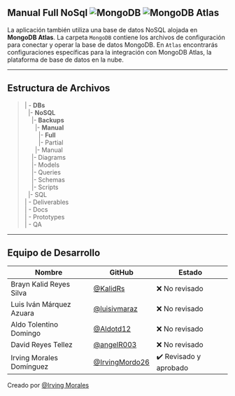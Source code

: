 ##  Manual Full NoSql ![MongoDB](https://img.shields.io/badge/MongoDB-%20-blue?style=flat&logo=mongodb)  ![MongoDB Atlas](https://img.shields.io/badge/MongoDB%20Atlas-%20-green?style=flat&logo=mongodb)

La aplicación también utiliza una base de datos NoSQL alojada en **MongoDB Atlas**. La carpeta `MongoDB` contiene los archivos de configuración para conectar y operar la base de datos MongoDB. En `Atlas` encontrarás configuraciones específicas para la integración con MongoDB Atlas, la plataforma de base de datos en la nube.

---
 
## Estructura de Archivos

>| - **DBs** <br>
> &nbsp;&nbsp;|- **NoSQL**<br>
> &nbsp;&nbsp;&nbsp;&nbsp;|- **Backups**<br>
> &nbsp;&nbsp;&nbsp;&nbsp;&nbsp;&nbsp;|- **Manual**<br>
> &nbsp;&nbsp;&nbsp;&nbsp;&nbsp;&nbsp;&nbsp;&nbsp;|- **Full**<br>
> &nbsp;&nbsp;&nbsp;&nbsp;&nbsp;&nbsp;&nbsp;&nbsp;|- Partial<br>
> &nbsp;&nbsp;&nbsp;&nbsp;&nbsp;&nbsp;|- Manual<br>
> &nbsp;&nbsp;&nbsp;&nbsp;|- Diagrams<br>
> &nbsp;&nbsp;&nbsp;&nbsp;|- Models<br>
> &nbsp;&nbsp;&nbsp;&nbsp;|- Queries<br>
> &nbsp;&nbsp;&nbsp;&nbsp;|- Schemas<br>
> &nbsp;&nbsp;&nbsp;&nbsp;|- Scripts<br>
> &nbsp;&nbsp;|- SQL<br>
>| - Deliverables<br>
>| - Docs<br>
>| - Prototypes<br>
>| - QA <br>

---

## Equipo de Desarrollo

|  Nombre |  GitHub |  Estado |
|----------|---------|--------|
| Brayn Kalid Reyes Silva | [@KalidRs](https://github.com/KalidRs) | ❌ No revisado |
| Luis Iván Márquez Azuara | [@luisivmaraz](https://github.com/luisivmaraz) | ❌ No revisado |
| Aldo Tolentino Domingo | [@Aldotd12](https://github.com/Aldotd12) | ❌ No revisado |
| David Reyes Tellez | [@angelR003](https://github.com/angelR003) | ❌ No revisado |
| Irving Morales Domínguez | [@IrvingMordo26](https://github.com/IrvingMordo26) | ✔️ Revisado y aprobado |


Creado por [@Irving Morales](https://github.com/IrvingMordo)